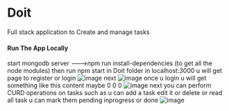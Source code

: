 # Doit
Full stack application to Create and manage tasks 
#### Run The App Locally
start mongodb server
--->npm run install-dependencies  (to get all the node modules)
then run npm start in Doit folder
in localhost:3000 u  will get page to  register or login
![image](https://user-images.githubusercontent.com/85238658/230715691-a4637399-b916-4f66-b59f-efa557a24e02.png)
next 
![image](https://user-images.githubusercontent.com/85238658/230715619-79184985-0135-45e9-9cec-8cf7dba77337.png)
once u login u will get something like this content maybe 0 0 0
![image](https://user-images.githubusercontent.com/85238658/230715855-d7da4a3a-2c73-4779-98f2-a2371a8ec5c8.png)
next you can perform CURD operations on tasks such as u can add a task edit it or delete or read all task u can mark them pending inprogress or done
![image](https://user-images.githubusercontent.com/85238658/230715946-ef100ef2-a959-4727-893d-c3d5888bdc26.png)
